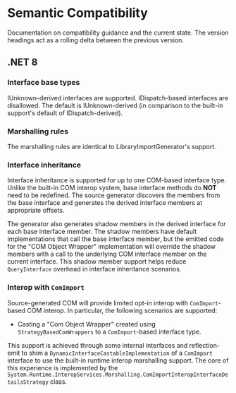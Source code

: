 # Semantic Compatibility

Documentation on compatibility guidance and the current state. The version headings act as a rolling delta between the previous version.

## .NET 8

### Interface base types

IUnknown-derived interfaces are supported. IDispatch-based interfaces are disallowed. The default is IUnknown-derived (in comparison to the built-in support's default of IDispatch-derived).

### Marshalling rules

The marshalling rules are identical to LibraryImportGenerator's support.

### Interface inheritance

Interface inheritance is supported for up to one COM-based interface type. Unlike the built-in COM interop system, base interface methods do **NOT** need to be redefined. The source generator discovers the members from the base interface and generates the derived interface members at appropriate offsets.

The generator also generates shadow members in the derived interface for each base interface member. The shadow members have default implementations that call the base interface member, but the emitted code for the "COM Object Wrapper" implementation will override the shadow members with a call to the underlying COM interface member on the current interface. This shadow member support helps reduce `QueryInterface` overhead in interface inheritance scenarios.

### Interop with `ComImport`

Source-generated COM will provide limited opt-in interop with `ComImport`-based COM interop. In particular, the following scenarios are supported:

- Casting a "Com Object Wrapper" created using `StrategyBasedComWrappers` to a `ComImport`-based interface type.

This support is achieved through some internal interfaces and reflection-emit to shim a `DynamicInterfaceCastableImplementation` of a `ComImport` interface to use the built-in runtime interop marshalling support. The core of this experience is implemented by the `System.Runtime.InteropServices.Marshalling.ComImportInteropInterfaceDetailsStrategy` class.
